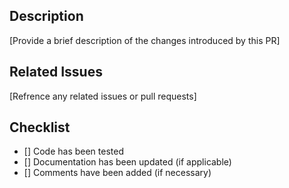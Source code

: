 ## Description
[Provide a brief description of the changes introduced by this PR]
## Related Issues
[Refrence any related issues or pull requests]
## Checklist
- [] Code has been tested
- [] Documentation has been updated (if applicable)
- [] Comments have been added (if necessary)
